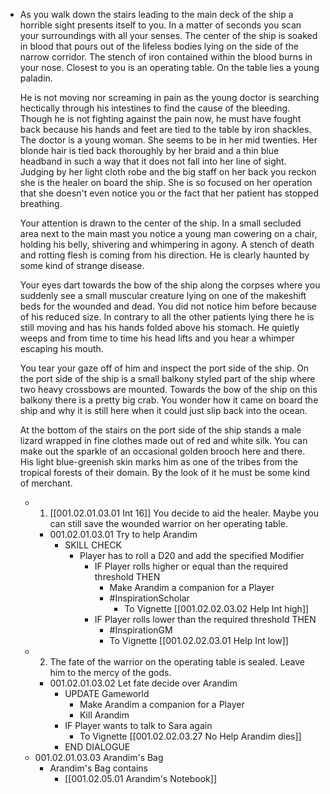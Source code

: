- As you walk down the stairs leading to the main deck of the ship a horrible sight presents itself to you. In a matter of seconds you scan your surroundings with all your senses. The center of the ship is soaked in blood that pours out of the lifeless bodies lying on the side of the narrow corridor. The stench of iron contained within the blood burns in your nose. Closest to you is an operating table. On the table lies a young paladin. 
  
  He is not moving nor screaming in pain as the young doctor is searching hectically through his intestines to find the cause of the bleeding. Though he is not fighting against the pain now, he must have fought back because his hands and feet are tied to the table by iron shackles. The doctor is a young woman. She seems to be in her mid twenties. Her blonde hair is tied back thoroughly by her braid and a thin blue headband in such a way that it does not fall into her line of sight. Judging by her light cloth robe and the big staff on her back you reckon she is the healer on board the ship. She is so focused on her operation that she doesn't even notice you or the fact that her patient has stopped breathing.
  
  Your attention is drawn to the center of the ship. In a small secluded area next to the main mast you notice a young man cowering on a chair, holding his belly, shivering and whimpering in agony. A stench of death and rotting flesh is coming from his direction. He is clearly haunted by some kind of strange disease. 
  
  Your eyes dart towards the bow of the ship along the corpses where you suddenly see a small muscular creature lying on one of the makeshift beds for the wounded and dead. You did not notice him before because of his reduced size. In contrary to all the other patients lying there he is still moving and has his hands folded above his stomach. He quietly weeps and from time to time his head lifts and you hear a whimper escaping his mouth. 
  
  You tear your gaze off of him and inspect the port side of the ship. On the port side of the ship is a small balkony styled part of the ship where two heavy crossbows are mounted. Towards the bow of the ship on this balkony there is a pretty big crab. You wonder how it came on board the ship and why it is still here when it could just slip back into the ocean. 
  
  At the bottom of the stairs on the port side of the ship stands a male lizard wrapped in fine clothes made out of red and white silk. You can make out the sparkle of an occasional golden brooch here and there. His light blue-greenish skin marks him as one of the tribes from the tropical forests of their domain. By the look of it he must be some kind of merchant.
	- 1. [[001.02.01.03.01 Int 16]] You decide to aid the healer. Maybe you can still save the wounded warrior on her operating table.
		- 001.02.01.03.01 Try to help Arandim
			- SKILL CHECK
				- Player has to roll a D20 and add the specified Modifier
					- IF Player rolls higher or equal than the required threshold THEN
						- Make Arandim a companion for a Player
						- #InspirationScholar
							- To Vignette [[001.02.02.03.02 Help Int high]]
					- IF Player rolls lower than the required threshold THEN
						- #InspirationGM
						- To Vignette [[001.02.02.03.01 Help Int low]]
	- 2. The fate of the warrior on the operating table is sealed. Leave him to the mercy of the gods.
		- 001.02.01.03.02 Let fate decide over Arandim
			- UPDATE Gameworld
				- Make Arandim a companion for a Player
				- Kill Arandim
			- IF Player wants to talk to Sara again
				- To Vignette [[001.02.02.03.27 No Help Arandim dies]]
			- END DIALOGUE
	- 001.02.01.03.03 Arandim's Bag
		- Arandim's Bag contains
			- [[001.02.05.01 Arandim's Notebook]]